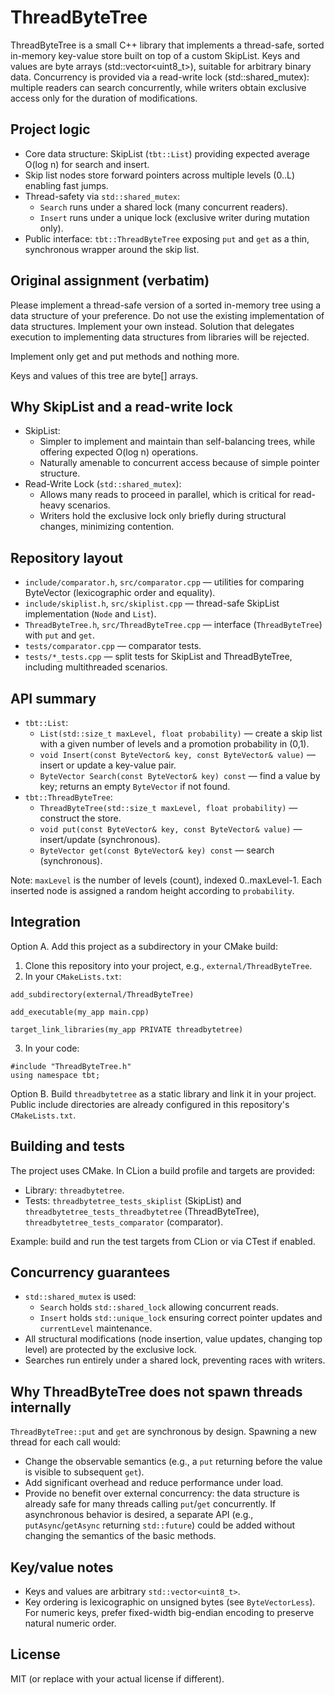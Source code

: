 # ThreadByteTree

ThreadByteTree is a small C++ library that implements a thread-safe, sorted in-memory key-value store built on top of a custom SkipList. Keys and values are byte arrays (std::vector<uint8_t>), suitable for arbitrary binary data. Concurrency is provided via a read-write lock (std::shared_mutex): multiple readers can search concurrently, while writers obtain exclusive access only for the duration of modifications.

## Project logic
- Core data structure: SkipList (`tbt::List`) providing expected average O(log n) for search and insert.
- Skip list nodes store forward pointers across multiple levels (0..L) enabling fast jumps.
- Thread-safety via `std::shared_mutex`:
  - `Search` runs under a shared lock (many concurrent readers).
  - `Insert` runs under a unique lock (exclusive writer during mutation only).
- Public interface: `tbt::ThreadByteTree` exposing `put` and `get` as a thin, synchronous wrapper around the skip list.

## Original assignment (verbatim)
Please implement a thread-safe version of a sorted in-memory tree using a data structure of your preference. Do not use the existing implementation of data structures. Implement your own instead. Solution that delegates execution to implementing data structures from libraries will be rejected.

Implement only get and put methods and nothing more.

Keys and values of this tree are byte[] arrays.

## Why SkipList and a read-write lock
- SkipList:
  - Simpler to implement and maintain than self-balancing trees, while offering expected O(log n) operations.
  - Naturally amenable to concurrent access because of simple pointer structure.
- Read-Write Lock (`std::shared_mutex`):
  - Allows many reads to proceed in parallel, which is critical for read-heavy scenarios.
  - Writers hold the exclusive lock only briefly during structural changes, minimizing contention.

## Repository layout
- `include/comparator.h`, `src/comparator.cpp` — utilities for comparing ByteVector (lexicographic order and equality).
- `include/skiplist.h`, `src/skiplist.cpp` — thread-safe SkipList implementation (`Node` and `List`).
- `ThreadByteTree.h`, `src/ThreadByteTree.cpp` — interface (`ThreadByteTree`) with `put` and `get`.
- `tests/comparator.cpp` — comparator tests.
- `tests/*_tests.cpp` — split tests for SkipList and ThreadByteTree, including multithreaded scenarios.

## API summary
- `tbt::List`:
  - `List(std::size_t maxLevel, float probability)` — create a skip list with a given number of levels and a promotion probability in (0,1).
  - `void Insert(const ByteVector& key, const ByteVector& value)` — insert or update a key-value pair.
  - `ByteVector Search(const ByteVector& key) const` — find a value by key; returns an empty `ByteVector` if not found.
- `tbt::ThreadByteTree`:
  - `ThreadByteTree(std::size_t maxLevel, float probability)` — construct the store.
  - `void put(const ByteVector& key, const ByteVector& value)` — insert/update (synchronous).
  - `ByteVector get(const ByteVector& key) const` — search (synchronous).

Note: `maxLevel` is the number of levels (count), indexed 0..maxLevel-1. Each inserted node is assigned a random height according to `probability`.

## Integration
Option A. Add this project as a subdirectory in your CMake build:

1) Clone this repository into your project, e.g., `external/ThreadByteTree`.
2) In your `CMakeLists.txt`:

```
add_subdirectory(external/ThreadByteTree)

add_executable(my_app main.cpp)

target_link_libraries(my_app PRIVATE threadbytetree)
```

3) In your code:
```
#include "ThreadByteTree.h"
using namespace tbt;
```

Option B. Build `threadbytetree` as a static library and link it in your project. Public include directories are already configured in this repository's `CMakeLists.txt`.

## Building and tests
The project uses CMake. In CLion a build profile and targets are provided:
- Library: `threadbytetree`.
- Tests: `threadbytetree_tests_skiplist` (SkipList) and `threadbytetree_tests_threadbytetree` (ThreadByteTree), `threadbytetree_tests_comparator` (comparator).

Example: build and run the test targets from CLion or via CTest if enabled.

## Concurrency guarantees
- `std::shared_mutex` is used:
  - `Search` holds `std::shared_lock` allowing concurrent reads.
  - `Insert` holds `std::unique_lock` ensuring correct pointer updates and `currentLevel` maintenance.
- All structural modifications (node insertion, value updates, changing top level) are protected by the exclusive lock.
- Searches run entirely under a shared lock, preventing races with writers.

## Why ThreadByteTree does not spawn threads internally
`ThreadByteTree::put` and `get` are synchronous by design. Spawning a new thread for each call would:
- Change the observable semantics (e.g., a `put` returning before the value is visible to subsequent `get`).
- Add significant overhead and reduce performance under load.
- Provide no benefit over external concurrency: the data structure is already safe for many threads calling `put`/`get` concurrently.
If asynchronous behavior is desired, a separate API (e.g., `putAsync`/`getAsync` returning `std::future`) could be added without changing the semantics of the basic methods.

## Key/value notes
- Keys and values are arbitrary `std::vector<uint8_t>`.
- Key ordering is lexicographic on unsigned bytes (see `ByteVectorLess`). For numeric keys, prefer fixed-width big-endian encoding to preserve natural numeric order.

## License
MIT (or replace with your actual license if different).
